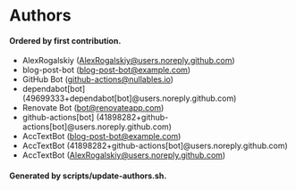 # Authors

#### Ordered by first contribution.

- AlexRogalskiy (AlexRogalskiy@users.noreply.github.com)
- blog-post-bot (blog-post-bot@example.com)
- GitHub Bot (github-actions@nullables.io)
- dependabot\[bot] (49699333+dependabot\[bot]@users.noreply.github.com)
- Renovate Bot (bot@renovateapp.com)
- github-actions\[bot] (41898282+github-actions\[bot]@users.noreply.github.com)
- AccTextBot (blog-post-bot@example.com)
- AccTextBot (41898282+github-actions\[bot]@users.noreply.github.com)
- AccTextBot (AlexRogalskiy@users.noreply.github.com)

#### Generated by scripts/update-authors.sh.
